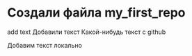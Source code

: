 # Создали файла my_first_repo

add text
Добавили текст
Какой-нибудь текст с github

Добавим текст локально